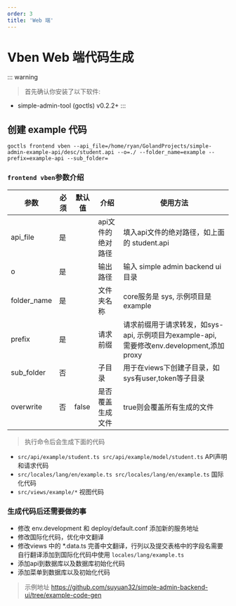 ```yaml
---
order: 3
title: 'Web 端'
---
```



# Vben Web 端代码生成

::: warning
> 首先确认你安装了以下软件:

- simple-admin-tool (goctls) v0.2.2+
:::

## 创建 example 代码

```shell
goctls frontend vben --api_file=/home/ryan/GolandProjects/simple-admin-example-api/desc/student.api --o=./ --folder_name=example --prefix=example-api --sub_folder=
```

### `frontend vben`参数介绍

| 参数          | 必须  | 默认值   | 介绍         | 使用方法                                                               |
|-------------|-----|-------|------------|--------------------------------------------------------------------|
| api_file    | 是   |       | api文件的绝对路径 | 填入api文件的绝对路径，如上面的 student.api                                      |
| o           | 是   |       | 输出路径       | 输入 simple admin backend ui 目录                                      |
| folder_name | 是   |       | 文件夹名称      | core服务是 sys, 示例项目是 example                                         |
| prefix      | 是   |       | 请求前缀       | 请求前缀用于请求转发，如sys-api, 示例项目为example-api, 需要修改env.development,添加proxy |
| sub_folder  | 否   |       | 子目录        | 用于在views下创建子目录，如sys有user,token等子目录                                 |
| overwrite   | 否   | false | 是否覆盖生成文件   | true则会覆盖所有生成的文件                                                    |

> 执行命令后会生成下面的代码

- `src/api/example/student.ts src/api/example/model/student.ts`    API声明和请求代码
- `src/locales/lang/en/example.ts src/locales/lang/en/example.ts`  国际化代码
- `src/views/example/*` 视图代码

### 生成代码后还需要做的事

- 修改 env.development 和 deploy/default.conf 添加新的服务地址
- 修改国际化代码，优化中文翻译
- 修改views 中的 *.data.ts 完善中文翻译，行列以及提交表格中的字段名需要自行翻译添加到国际化代码中使用 `locales/lang/example.ts`
- 添加api到数据库以及数据库初始化代码
- 添加菜单到数据库以及初始化代码

> 示例地址 <https://github.com/suyuan32/simple-admin-backend-ui/tree/example-code-gen>
